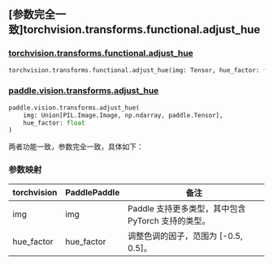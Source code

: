 ## [参数完全一致]torchvision.transforms.functional.adjust_hue

### [torchvision.transforms.functional.adjust_hue](https://pytorch.org/vision/main/generated/torchvision.transforms.functional.adjust_hue.html)

```python
torchvision.transforms.functional.adjust_hue(img: Tensor, hue_factor: float)
```

### [paddle.vision.transforms.adjust_hue](https://www.paddlepaddle.org.cn/documentation/docs/zh/develop/api/paddle/vision/transforms/adjust_hue_cn.html)

```python
paddle.vision.transforms.adjust_hue(
    img: Union[PIL.Image.Image, np.ndarray, paddle.Tensor],
    hue_factor: float
)
```

两者功能一致，参数完全一致，具体如下：

### 参数映射

| torchvision | PaddlePaddle | 备注                                     |
| ----------------------------------------------- | ------------------------------------ | ---------------------------------------- |
| img                        | img  | Paddle 支持更多类型，其中包含 PyTorch 支持的类型。 |
| hue_factor                              | hue_factor                    | 调整色调的因子，范围为 [-0.5, 0.5]。          |
